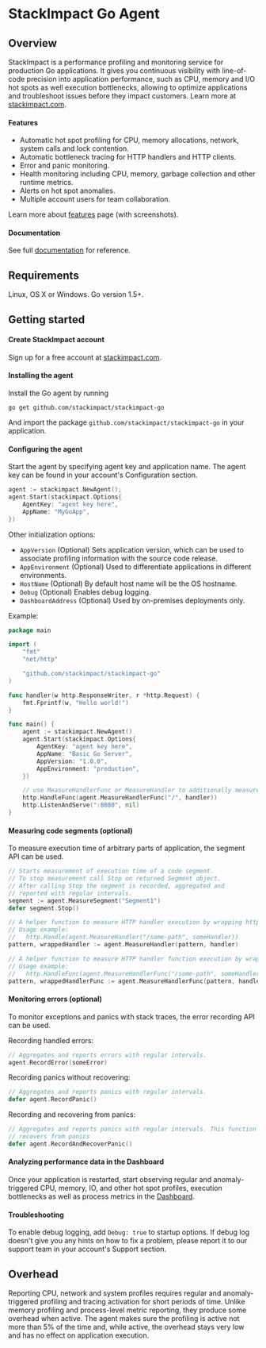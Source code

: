 # StackImpact Go Agent

## Overview

StackImpact is a performance profiling and monitoring service for production Go applications. It gives you continuous visibility with line-of-code precision into application performance, such as CPU, memory and I/O hot spots as well execution bottlenecks, allowing to optimize applications and troubleshoot issues before they impact customers. Learn more at [stackimpact.com](https://stackimpact.com/).



#### Features

* Automatic hot spot profiling for CPU, memory allocations, network, system calls and lock contention.
* Automatic bottleneck tracing for HTTP handlers and HTTP clients.
* Error and panic monitoring.
* Health monitoring including CPU, memory, garbage collection and other runtime metrics.
* Alerts on hot spot anomalies.
* Multiple account users for team collaboration.

Learn more about [features](https://stackimpact.com/features/) page (with screenshots).


#### Documentation

See full [documentation](https://stackimpact.com/docs/) for reference.



## Requirements

Linux, OS X or Windows. Go version 1.5+.


## Getting started


#### Create StackImpact account

Sign up for a free account at [stackimpact.com](https://stackimpact.com/).


#### Installing the agent

Install the Go agent by running

```
go get github.com/stackimpact/stackimpact-go
```

And import the package `github.com/stackimpact/stackimpact-go` in your application.


#### Configuring the agent

Start the agent by specifying agent key and application name. The agent key can be found in your account's Configuration section.

```go
agent := stackimpact.NewAgent();
agent.Start(stackimpact.Options{
    AgentKey: "agent key here",
    AppName: "MyGoApp",
})
```

Other initialization options:
* `AppVersion` (Optional) Sets application version, which can be used to associate profiling information with the source code release.
* `AppEnvironment` (Optional) Used to differentiate applications in different environments.
* `HostName` (Optional) By default host name will be the OS hostname.
* `Debug` (Optional) Enables debug logging.
* `DashboardAddress` (Optional) Used by on-premises deployments only.


Example:

```go
package main

import (
  	"fmt"
  	"net/http"

  	"github.com/stackimpact/stackimpact-go"
)

func handler(w http.ResponseWriter, r *http.Request) {
  	fmt.Fprintf(w, "Hello world!")
}

func main() {
  	agent := stackimpact.NewAgent()
    agent.Start(stackimpact.Options{
        AgentKey: "agent key here",
        AppName: "Basic Go Server",
        AppVersion: "1.0.0",
        AppEnvironment: "production",
    })

    // use MeasureHandlerFunc or MeasureHandler to additionally measure HTTP request execution time.
    http.HandleFunc(agent.MeasureHandlerFunc("/", handler)) 
    http.ListenAndServe(":8080", nil)
}
```


#### Measuring code segments (optional)

To measure execution time of arbitrary parts of application, the segment API can be used.

```go
// Starts measurement of execution time of a code segment.
// To stop measurement call Stop on returned Segment object.
// After calling Stop the segment is recorded, aggregated and
// reported with regular intervals.
segment := agent.MeasureSegment("Segment1")
defer segment.Stop()
```

```go
// A helper function to measure HTTP handler execution by wrapping http.Handle method parameters.
// Usage example:
//   http.Handle(agent.MeasureHandler("/some-path", someHandler))
pattern, wrappedHandler := agent.MeasureHandler(pattern, handler)
```


```go
// A helper function to measure HTTP handler function execution by wrapping http.HandleFunc method parameters.
// Usage example:
//   http.HandleFunc(agent.MeasureHandlerFunc("/some-path", someHandlerFunc))
pattern, wrappedHandlerFunc := agent.MeasureHandlerFunc(pattern, handlerFunc)
```


#### Monitoring errors (optional)

To monitor exceptions and panics with stack traces, the error recording API can be used.

Recording handled errors:

```go
// Aggregates and reports errors with regular intervals.
agent.RecordError(someError)
```

Recording panics without recovering:

```go
// Aggregates and reports panics with regular intervals.
defer agent.RecordPanic()
```

Recording and recovering from panics:

```go
// Aggregates and reports panics with regular intervals. This function also
// recovers from panics
defer agent.RecordAndRecoverPanic()
```


#### Analyzing performance data in the Dashboard

Once your application is restarted, start observing regular and anomaly-triggered CPU, memory, IO, and other hot spot profiles, execution bottlenecks as well as process metrics in the [Dashboard](https://dashboard.stackimpact.com/).


#### Troubleshooting

To enable debug logging, add `Debug: true` to startup options. If debug log doesn't give you any hints on how to fix a problem, please report it to our support team in your account's Support section.


## Overhead

Reporting CPU, network and system profiles requires regular and anomaly-triggered profiling and tracing activation for short periods of time. Unlike memory profiling and process-level metric reporting, they produce some overhead when active. The agent makes sure the profiling is active not more than 5% of the time and, while active, the overhead stays very low and has no effect on application execution.
